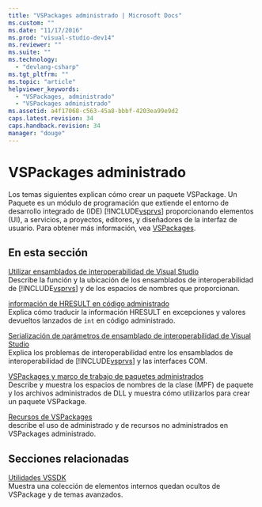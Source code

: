 ```yaml
---
title: "VSPackages administrado | Microsoft Docs"
ms.custom: ""
ms.date: "11/17/2016"
ms.prod: "visual-studio-dev14"
ms.reviewer: ""
ms.suite: ""
ms.technology: 
  - "devlang-csharp"
ms.tgt_pltfrm: ""
ms.topic: "article"
helpviewer_keywords: 
  - "VSPackages, administrado"
  - "VSPackages administrado"
ms.assetid: a4f17068-c563-45a8-bbbf-4203ea99e9d2
caps.latest.revision: 34
caps.handback.revision: 34
manager: "douge"
---
```

# VSPackages administrado
Los temas siguientes explican cómo crear un paquete VSPackage.  Un Paquete es un módulo de programación que extiende el entorno de desarrollo integrado de \(IDE\) [!INCLUDE[vsprvs](../assembler/masm/includes/vsprvs_md.md)] proporcionando elementos \(UI\), a servicios, a proyectos, editores, y diseñadores de la interfaz de usuario.  Para obtener más información, vea [VSPackages](../Topic/VSPackages.md).  
  
## En esta sección  
 [Utilizar ensamblados de interoperabilidad de Visual Studio](../Topic/Using%20Visual%20Studio%20Interop%20Assemblies.md)  
 Describe la función y la ubicación de los ensamblados de interoperabilidad de [!INCLUDE[vsprvs](../assembler/masm/includes/vsprvs_md.md)] y de los espacios de nombres que proporcionan.  
  
 [información de HRESULT en código administrado](../misc/hresult-information-in-managed-code.md)  
 Explica cómo traducir la información HRESULT en excepciones y valores devueltos lanzados de `int` en código administrado.  
  
 [Serialización de parámetros de ensamblado de interoperabilidad de Visual Studio](../misc/visual-studio-interop-assembly-parameter-marshaling.md)  
 Explica los problemas de interoperabilidad entre los ensamblados de interoperabilidad de [!INCLUDE[vsprvs](../assembler/masm/includes/vsprvs_md.md)] y las interfaces COM.  
  
 [VSPackages y marco de trabajo de paquetes administrados](../misc/vspackages-and-the-managed-package-framework.md)  
 Describe y muestra los espacios de nombres de la clase \(MPF\) de paquete y los archivos administrados de DLL y muestra cómo utilizarlos para crear un paquete VSPackage.  
  
 [Recursos de VSPackages](../Topic/Resources%20in%20VSPackages.md)  
 describe el uso de administrado y de recursos no administrados en VSPackages administrado.  
  
## Secciones relacionadas  
 [Utilidades VSSDK](../Topic/VSSDK%20Utilities.md)  
 Muestra una colección de elementos internos quedan ocultos de VSPackage y de temas avanzados.